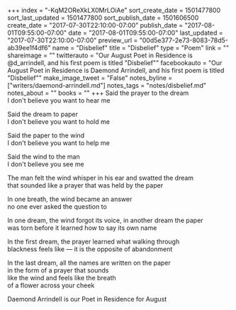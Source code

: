 +++
index = "-KqM2OReXkLX0MrLOiAe"
sort_create_date = 1501477800
sort_last_updated = 1501477800
sort_publish_date = 1501606500
create_date = "2017-07-30T22:10:00-07:00"
publish_date = "2017-08-01T09:55:00-07:00"
date = "2017-08-01T09:55:00-07:00"
last_updated = "2017-07-30T22:10:00-07:00"
preview_url = "00d5e377-2e73-8083-78d5-ab39ee1f4df6"
name = "Disbelief"
title = "Disbelief"
type = "Poem"
link = ""
shareimage = ""
twitterauto = "Our August Poet in Residence is  @d_arrindell, and his first poem is titled \"Disbelief\""
facebookauto = "Our August Poet in Residence is  Daemond Arrindell, and his first poem is titled \"Disbelief\""
make_image_tweet = "False"
notes_byline = ["writers/daemond-arrindell.md"]
notes_tags = "notes/disbelief.md"
notes_about = ""
books = ""
+++
Said the prayer to the dream<br>
I don't believe you want to hear me

Said the dream to paper<br>
I don't believe you want to hold me

Said the paper to the wind<br>
I don't believe you want to help me

Said the wind to the man<br>
I don't believe you see me

The man felt the wind whisper in his ear and swatted the dream <br>
that sounded like a prayer that was held by the paper

In one breath, the wind became an answer<br>
no one ever asked the question to

In one dream, the wind forgot its voice, in another dream the paper<br>
was torn before it learned how to say its own name

In the first dream, the prayer learned what walking through<br>
blackness feels like &mdash; it is the opposite of abandonment

In the last dream, all the names are written on the paper<br>
in the form of a prayer that sounds<br>
like the wind and feels like the breath<br>
of a flower across your cheek

<p class="poem-footer">Daemond Arrindell is our Poet in Residence for August</p>